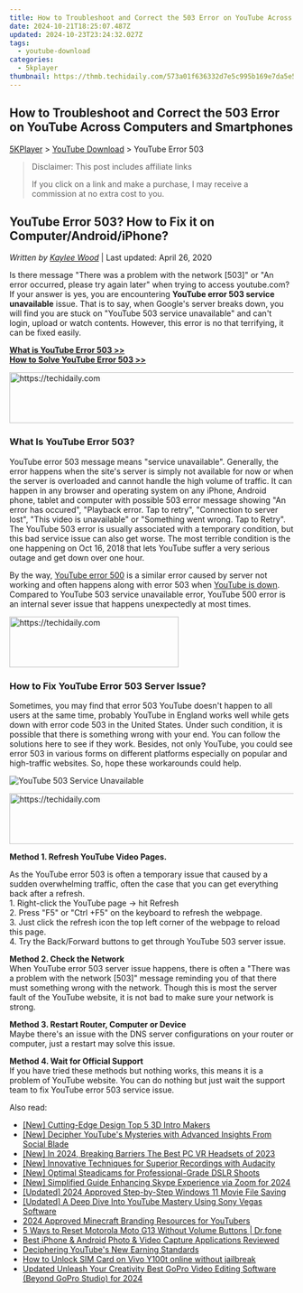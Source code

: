 ```yaml
---
title: How to Troubleshoot and Correct the 503 Error on YouTube Across Computers and Smartphones
date: 2024-10-21T18:25:07.487Z
updated: 2024-10-23T23:24:32.027Z
tags:
  - youtube-download
categories:
  - 5kplayer
thumbnail: https://thmb.techidaily.com/573a01f636332d7e5c995b169e7da5e56cb9c949cb98537f68160223a0f7de27.jpg
---
```


## How to Troubleshoot and Correct the 503 Error on YouTube Across Computers and Smartphones

[5KPlayer](https://tools.techidaily.com/5kplayer/products/) \> [YouTube Download](https://tools.techidaily.com/5kplayer/youtube-download/) \> YouTube Error 503

>  Disclaimer: This post includes affiliate links
>
>  If you click on a link and make a purchase, I may receive a commission at no extra cost to you.
>

## YouTube Error 503? How to Fix it on Computer/Android/iPhone?

 _Written by [Kaylee Wood](https://www.quora.com/profile/Amanda-Hu-21)_ | Last updated: April 26, 2020 

Is there message "There was a problem with the network \[503\]" or "An error occurred, please try again later" when trying to access youtube.com? If your answer is yes, you are encountering **YouTube error 503 service unavailable** issue. That is to say, when Google's server breaks down, you will find you are stuck on "YouTube 503 service unavailable" and can't login, upload or watch contents. However, this error is no that terrifying, it can be fixed easily.

[**What is YouTube Error 503 >>**](https://tools.techidaily.com/5kplayer/youtube-download/)  
[**How to Solve YouTube Error 503 >>**](https://tools.techidaily.com/5kplayer/youtube-download/)

<!-- affiliate ads begin -->
<a href="https://imp.i357552.net/c/5597632/947750/11832" target="_top" id="947750">
  <img src="//a.impactradius-go.com/display-ad/11832-947750" border="0" alt="https://techidaily.com" width="728" height="90"/>
</a>
<img height="0" width="0" src="https://imp.i357552.net/i/5597632/947750/11832" style="position:absolute;visibility:hidden;" border="0" />
<!-- affiliate ads end -->

### What Is YouTube Error 503?

YouTube error 503 message means "service unavailable". Generally, the error happens when the site's server is simply not available for now or when the server is overloaded and cannot handle the high volume of traffic. It can happen in any browser and operating system on any iPhone, Android phone, tablet and computer with possible 503 error message showing "An error has occured", "Playback error. Tap to retry", "Connection to server lost", "This video is unavailable" or "Something went wrong. Tap to Retry". The YouTube 503 error is usually associated with a temporary condition, but this bad service issue can also get worse. The most terrible condition is the one happening on Oct 16, 2018 that lets YouTube suffer a very serious outage and get down over one hour.

By the way, [YouTube error 500](https://tools.techidaily.com/5kplayer/youtube-download/) is a similar error caused by server not working and often happens along with error 503 when [YouTube is down](https://tools.techidaily.com/5kplayer/youtube-download/). Compared to YouTube 503 service unavailable error, YouTube 500 error is an internal sever issue that happens unexpectedly at most times.

<!-- affiliate ads begin -->
<a href="https://aligracehair.sjv.io/c/5597632/2027162/19272" target="_top" id="2027162">
  <img src="//a.impactradius-go.com/display-ad/19272-2027162" border="0" alt="https://techidaily.com" width="300" height="90"/>
</a>
<img height="0" width="0" src="https://aligracehair.sjv.io/i/5597632/2027162/19272" style="position:absolute;visibility:hidden;" border="0" />
<!-- affiliate ads end -->

### How to Fix YouTube Error 503 Server Issue?

Sometimes, you may find that error 503 YouTube doesn't happen to all users at the same time, probably YouTube in England works well while gets down with error code 503 in the United States. Under such condition, it is possible that there is something wrong with your end. You can follow the solutions here to see if they work. Besides, not only YouTube, you could see error 503 in various forms on different platforms especially on popular and high-traffic websites. So, hope these workarounds could help.

![YouTube 503 Service Unavailable](https://www.5kplayer.com/youtube-download/img/youtube-error-503.jpg) 

<!-- affiliate ads begin -->
<a href="https://aligracehair.sjv.io/c/5597632/1884002/19272" target="_top" id="1884002">
  <img src="//a.impactradius-go.com/display-ad/19272-1884002" border="0" alt="https://techidaily.com" width="728" height="90"/>
</a>
<img height="0" width="0" src="https://aligracehair.sjv.io/i/5597632/1884002/19272" style="position:absolute;visibility:hidden;" border="0" />
<!-- affiliate ads end -->

**Method 1\. Refresh YouTube Video Pages.**

As the YouTube error 503 is often a temporary issue that caused by a sudden overwhelming traffic, often the case that you can get everything back after a refresh.  
 1\. Right-click the YouTube page -> hit Refresh  
 2\. Press "F5" or "Ctrl +F5" on the keyboard to refresh the webpage.  
 3\. Just click the refresh icon the top left corner of the webpage to reload this page.  
 4\. Try the Back/Forward buttons to get through YouTube 503 server issue.

**Method 2\. Check the Network**  
 When YouTube error 503 server issue happens, there is often a "There was a problem with the network \[503\]" message reminding you of that there must something wrong with the network. Though this is most the server fault of the YouTube website, it is not bad to make sure your network is strong.

**Method 3\. Restart Router, Computer or Device**  
 Maybe there's an issue with the DNS server configurations on your router or computer, just a restart may solve this issue.

**Method 4\. Wait for Official Support**  
 If you have tried these methods but nothing works, this means it is a problem of YouTube website. You can do nothing but just wait the support team to fix YouTube error 503 service issue.

<ins class="adsbygoogle"
     style="display:block"
     data-ad-format="autorelaxed"
     data-ad-client="ca-pub-7571918770474297"
     data-ad-slot="1223367746"></ins>

<ins class="adsbygoogle"
     style="display:block"
     data-ad-client="ca-pub-7571918770474297"
     data-ad-slot="8358498916"
     data-ad-format="auto"
     data-full-width-responsive="true"></ins>

<span class="atpl-alsoreadstyle">Also read:</span>
<div><ul>
<li><a href="https://youtube-video-recordings.techidaily.com/new-cutting-edge-design-top-5-3d-intro-makers/"><u>[New] Cutting-Edge Design Top 5 3D Intro Makers</u></a></li>
<li><a href="https://youtube-video-recordings.techidaily.com/new-decipher-youtubes-mysteries-with-advanced-insights-from-social-blade/"><u>[New] Decipher YouTube's Mysteries with Advanced Insights From Social Blade</u></a></li>
<li><a href="https://fox-hovers.techidaily.com/new-in-2024-breaking-barriers-the-best-pc-vr-headsets-of-2023/"><u>[New] In 2024, Breaking Barriers The Best PC VR Headsets of 2023</u></a></li>
<li><a href="https://some-knowledge.techidaily.com/new-innovative-techniques-for-superior-recordings-with-audacity/"><u>[New] Innovative Techniques for Superior Recordings with Audacity</u></a></li>
<li><a href="https://extra-approaches.techidaily.com/new-optimal-steadicams-for-professional-grade-dslr-shoots/"><u>[New] Optimal Steadicams for Professional-Grade DSLR Shoots</u></a></li>
<li><a href="https://fox-blue.techidaily.com/new-simplified-guide-enhancing-skype-experience-via-zoom-for-2024/"><u>[New] Simplified Guide Enhancing Skype Experience via Zoom for 2024</u></a></li>
<li><a href="https://remote-screen-capture.techidaily.com/updated-2024-approved-step-by-step-windows-11-movie-file-saving/"><u>[Updated] 2024 Approved Step-by-Step Windows 11 Movie File Saving</u></a></li>
<li><a href="https://youtube-video-recordings.techidaily.com/updated-a-deep-dive-into-youtube-mastery-using-sony-vegas-software/"><u>[Updated] A Deep Dive Into YouTube Mastery Using Sony Vegas Software</u></a></li>
<li><a href="https://youtube-sure.techidaily.com/approved-minecraft-branding-resources-for-youtubers/"><u>2024 Approved Minecraft Branding Resources for YouTubers</u></a></li>
<li><a href="https://phone-solutions.techidaily.com/5-ways-to-reset-motorola-moto-g13-without-volume-buttons-drfone-by-drfone-reset-android-reset-android/"><u>5 Ways to Reset Motorola Moto G13 Without Volume Buttons | Dr.fone</u></a></li>
<li><a href="https://youtube-video-recordings.techidaily.com/best-iphone-and-android-photo-and-video-capture-applications-reviewed/"><u>Best iPhone & Android Photo & Video Capture Applications Reviewed</u></a></li>
<li><a href="https://youtube-video-recordings.techidaily.com/deciphering-youtubes-new-earning-standards/"><u>Deciphering YouTube's New Earning Standards</u></a></li>
<li><a href="https://sim-unlock.techidaily.com/how-to-unlock-sim-card-on-vivo-y100t-online-without-jailbreak-by-drfone-android/"><u>How to Unlock SIM Card on Vivo Y100t online without jailbreak</u></a></li>
<li><a href="https://ai-video-apps.techidaily.com/updated-unleash-your-creativity-best-gopro-video-editing-software-beyond-gopro-studio-for-2024/"><u>Updated Unleash Your Creativity Best GoPro Video Editing Software (Beyond GoPro Studio) for 2024</u></a></li>
</ul></div>

